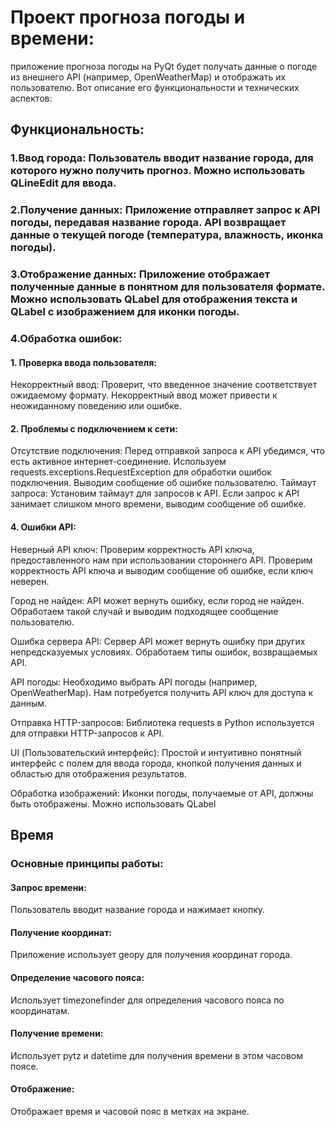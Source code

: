 # Проект прогноза погоды и времени:
приложение прогноза погоды на PyQt будет получать данные о погоде из внешнего API (например, OpenWeatherMap) и отображать их пользователю. Вот описание его функциональности и технических аспектов:

## Функциональность:

### 1.Ввод города: Пользователь вводит название города, для которого нужно получить прогноз. Можно использовать QLineEdit для ввода.

### 2.Получение данных: Приложение отправляет запрос к API погоды, передавая название города. API возвращает данные о текущей погоде (температура, влажность, иконка погоды).

### 3.Отображение данных: Приложение отображает полученные данные в понятном для пользователя формате. Можно использовать QLabel для отображения текста и QLabel с изображением для иконки погоды.

### 4.Обработка ошибок: 
#### 1. Проверка ввода пользователя:
Некорректный ввод: Проверит, что введенное значение соответствует ожидаемому формату. Некорректный ввод может привести к неожиданному поведению или ошибке.

#### 2. Проблемы с подключением к сети:
Отсутствие подключения: Перед отправкой запроса к API убедимся, что есть активное интернет-соединение. Используем requests.exceptions.RequestException для обработки ошибок подключения. Выводим сообщение об ошибке пользователю.
Таймаут запроса: Установим таймаут для запросов к API. Если запрос к API занимает слишком много времени, выводим сообщение об ошибке.

#### 4. Ошибки API:

Неверный API ключ: Проверим корректность API ключа, предоставленного нам при использовании стороннего API. Проверим корректность API ключа и выводим сообщение об ошибке, если ключ неверен.

Город не найден: API может вернуть ошибку, если город не найден. Обработаем такой случай и выводим подходящее сообщение пользователю.

Ошибка сервера API: Сервер API может вернуть ошибку при других непредсказуемых условиях. Обработаем типы ошибок, возвращаемых API.

API погоды: Необходимо выбрать API погоды (например, OpenWeatherMap). Нам потребуется получить API ключ для доступа к данным.

Отправка HTTP-запросов: Библиотека requests в Python используется для отправки HTTP-запросов к API.

UI (Пользовательский интерфейс): Простой и интуитивно понятный интерфейс с полем для ввода города, кнопкой получения данных и областью для отображения результатов.

Обработка изображений: Иконки погоды, получаемые от API, должны быть отображены. Можно использовать QLabel

## Время
### Основные принципы работы:
#### Запрос времени: 
Пользователь вводит название города и нажимает кнопку.

#### Получение координат: 
Приложение использует geopy для получения координат города.

#### Определение часового пояса: 
Использует timezonefinder для определения часового пояса по координатам.

#### Получение времени:
Использует pytz и datetime для получения времени в этом часовом поясе.

#### Отображение:
Отображает время и часовой пояс в метках на экране.
